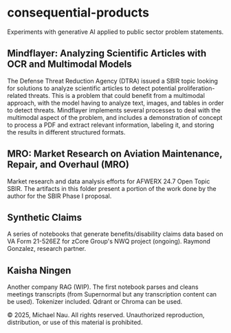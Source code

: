 # consequential-products
Experiments with generative AI applied to public sector problem statements.

## Mindflayer: Analyzing Scientific Articles with OCR and Multimodal Models
The Defense Threat Reduction Agency (DTRA) issued a SBIR topic looking for solutions to analyze scientific articles to detect potential proliferation-related threats. This is a problem that could benefit from a multimodal approach, with the model having to analyze text, images, and tables in order to detect threats. Mindflayer implements several processes to deal with the multimodal aspect of the problem, and includes a demonstration of concept to process a PDF and extract relevant information, labeling it, and storing the results in different structured formats.

## MRO: Market Research on Aviation Maintenance, Repair, and Overhaul (MRO)
Market research and data analysis efforts for AFWERX 24.7 Open Topic SBIR. The artifacts in this folder present a portion of the work done by the author for the SBIR Phase I proposal.

## Synthetic Claims
A series of notebooks that generate benefits/disability claims data based on VA Form 21-526EZ for zCore Group's NWQ project (ongoing). Raymond Gonzalez, research partner.

## Kaisha Ningen
Another company RAG (WIP). The first notebook parses and cleans meetings transcripts (from Supernormal but any transcription content can be used). Tokenizer included. Qdrant or Chroma can be used.

© 2025, Michael Nau. All rights reserved. Unauthorized reproduction, distribution, or use of this material is prohibited.

